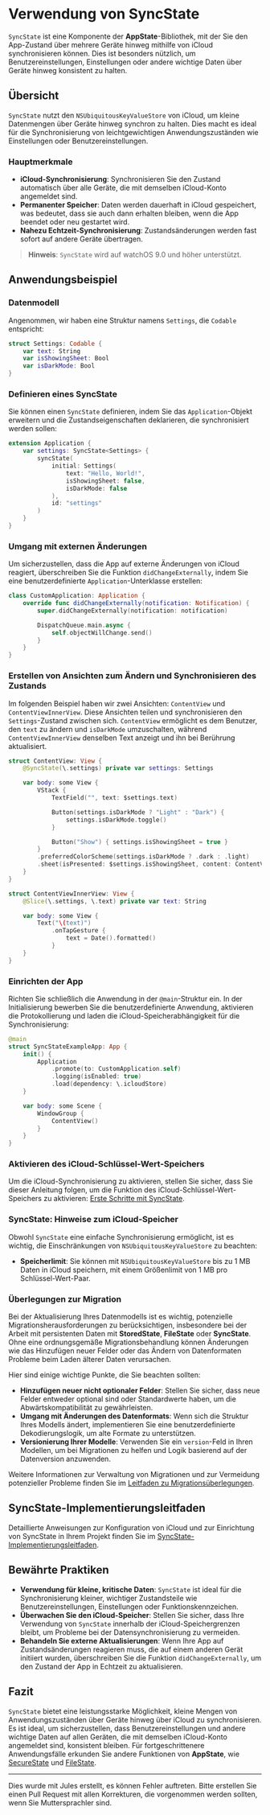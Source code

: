 # Verwendung von SyncState

`SyncState` ist eine Komponente der **AppState**-Bibliothek, mit der Sie den App-Zustand über mehrere Geräte hinweg mithilfe von iCloud synchronisieren können. Dies ist besonders nützlich, um Benutzereinstellungen, Einstellungen oder andere wichtige Daten über Geräte hinweg konsistent zu halten.

## Übersicht

`SyncState` nutzt den `NSUbiquitousKeyValueStore` von iCloud, um kleine Datenmengen über Geräte hinweg synchron zu halten. Dies macht es ideal für die Synchronisierung von leichtgewichtigen Anwendungszuständen wie Einstellungen oder Benutzereinstellungen.

### Hauptmerkmale

- **iCloud-Synchronisierung**: Synchronisieren Sie den Zustand automatisch über alle Geräte, die mit demselben iCloud-Konto angemeldet sind.
- **Permanenter Speicher**: Daten werden dauerhaft in iCloud gespeichert, was bedeutet, dass sie auch dann erhalten bleiben, wenn die App beendet oder neu gestartet wird.
- **Nahezu Echtzeit-Synchronisierung**: Zustandsänderungen werden fast sofort auf andere Geräte übertragen.

> **Hinweis**: `SyncState` wird auf watchOS 9.0 und höher unterstützt.

## Anwendungsbeispiel

### Datenmodell

Angenommen, wir haben eine Struktur namens `Settings`, die `Codable` entspricht:

```swift
struct Settings: Codable {
    var text: String
    var isShowingSheet: Bool
    var isDarkMode: Bool
}
```

### Definieren eines SyncState

Sie können einen `SyncState` definieren, indem Sie das `Application`-Objekt erweitern und die Zustandseigenschaften deklarieren, die synchronisiert werden sollen:

```swift
extension Application {
    var settings: SyncState<Settings> {
        syncState(
            initial: Settings(
                text: "Hello, World!",
                isShowingSheet: false,
                isDarkMode: false
            ),
            id: "settings"
        )
    }
}
```

### Umgang mit externen Änderungen

Um sicherzustellen, dass die App auf externe Änderungen von iCloud reagiert, überschreiben Sie die Funktion `didChangeExternally`, indem Sie eine benutzerdefinierte `Application`-Unterklasse erstellen:

```swift
class CustomApplication: Application {
    override func didChangeExternally(notification: Notification) {
        super.didChangeExternally(notification: notification)

        DispatchQueue.main.async {
            self.objectWillChange.send()
        }
    }
}
```

### Erstellen von Ansichten zum Ändern und Synchronisieren des Zustands

Im folgenden Beispiel haben wir zwei Ansichten: `ContentView` und `ContentViewInnerView`. Diese Ansichten teilen und synchronisieren den `Settings`-Zustand zwischen sich. `ContentView` ermöglicht es dem Benutzer, den `text` zu ändern und `isDarkMode` umzuschalten, während `ContentViewInnerView` denselben Text anzeigt und ihn bei Berührung aktualisiert.

```swift
struct ContentView: View {
    @SyncState(\.settings) private var settings: Settings

    var body: some View {
        VStack {
            TextField("", text: $settings.text)

            Button(settings.isDarkMode ? "Light" : "Dark") {
                settings.isDarkMode.toggle()
            }

            Button("Show") { settings.isShowingSheet = true }
        }
        .preferredColorScheme(settings.isDarkMode ? .dark : .light)
        .sheet(isPresented: $settings.isShowingSheet, content: ContentViewInnerView.init)
    }
}

struct ContentViewInnerView: View {
    @Slice(\.settings, \.text) private var text: String

    var body: some View {
        Text("\(text)")
            .onTapGesture {
                text = Date().formatted()
            }
    }
}
```

### Einrichten der App

Richten Sie schließlich die Anwendung in der `@main`-Struktur ein. In der Initialisierung bewerben Sie die benutzerdefinierte Anwendung, aktivieren die Protokollierung und laden die iCloud-Speicherabhängigkeit für die Synchronisierung:

```swift
@main
struct SyncStateExampleApp: App {
    init() {
        Application
            .promote(to: CustomApplication.self)
            .logging(isEnabled: true)
            .load(dependency: \.icloudStore)
    }

    var body: some Scene {
        WindowGroup {
            ContentView()
        }
    }
}
```

### Aktivieren des iCloud-Schlüssel-Wert-Speichers

Um die iCloud-Synchronisierung zu aktivieren, stellen Sie sicher, dass Sie dieser Anleitung folgen, um die Funktion des iCloud-Schlüssel-Wert-Speichers zu aktivieren: [Erste Schritte mit SyncState](https://github.com/0xLeif/AppState/wiki/Starting-to-use-SyncState).

### SyncState: Hinweise zum iCloud-Speicher

Obwohl `SyncState` eine einfache Synchronisierung ermöglicht, ist es wichtig, die Einschränkungen von `NSUbiquitousKeyValueStore` zu beachten:

- **Speicherlimit**: Sie können mit `NSUbiquitousKeyValueStore` bis zu 1 MB Daten in iCloud speichern, mit einem Größenlimit von 1 MB pro Schlüssel-Wert-Paar.

### Überlegungen zur Migration

Bei der Aktualisierung Ihres Datenmodells ist es wichtig, potenzielle Migrationsherausforderungen zu berücksichtigen, insbesondere bei der Arbeit mit persistenten Daten mit **StoredState**, **FileState** oder **SyncState**. Ohne eine ordnungsgemäße Migrationsbehandlung können Änderungen wie das Hinzufügen neuer Felder oder das Ändern von Datenformaten Probleme beim Laden älterer Daten verursachen.

Hier sind einige wichtige Punkte, die Sie beachten sollten:
- **Hinzufügen neuer nicht optionaler Felder**: Stellen Sie sicher, dass neue Felder entweder optional sind oder Standardwerte haben, um die Abwärtskompatibilität zu gewährleisten.
- **Umgang mit Änderungen des Datenformats**: Wenn sich die Struktur Ihres Modells ändert, implementieren Sie eine benutzerdefinierte Dekodierungslogik, um alte Formate zu unterstützen.
- **Versionierung Ihrer Modelle**: Verwenden Sie ein `version`-Feld in Ihren Modellen, um bei Migrationen zu helfen und Logik basierend auf der Datenversion anzuwenden.

Weitere Informationen zur Verwaltung von Migrationen und zur Vermeidung potenzieller Probleme finden Sie im [Leitfaden zu Migrationsüberlegungen](migration-considerations.md).

## SyncState-Implementierungsleitfaden

Detaillierte Anweisungen zur Konfiguration von iCloud und zur Einrichtung von SyncState in Ihrem Projekt finden Sie im [SyncState-Implementierungsleitfaden](syncstate-implementation.md).

## Bewährte Praktiken

- **Verwendung für kleine, kritische Daten**: `SyncState` ist ideal für die Synchronisierung kleiner, wichtiger Zustandsteile wie Benutzereinstellungen, Einstellungen oder Funktionskennzeichen.
- **Überwachen Sie den iCloud-Speicher**: Stellen Sie sicher, dass Ihre Verwendung von `SyncState` innerhalb der iCloud-Speichergrenzen bleibt, um Probleme bei der Datensynchronisierung zu vermeiden.
- **Behandeln Sie externe Aktualisierungen**: Wenn Ihre App auf Zustandsänderungen reagieren muss, die auf einem anderen Gerät initiiert wurden, überschreiben Sie die Funktion `didChangeExternally`, um den Zustand der App in Echtzeit zu aktualisieren.

## Fazit

`SyncState` bietet eine leistungsstarke Möglichkeit, kleine Mengen von Anwendungszuständen über Geräte hinweg über iCloud zu synchronisieren. Es ist ideal, um sicherzustellen, dass Benutzereinstellungen und andere wichtige Daten auf allen Geräten, die mit demselben iCloud-Konto angemeldet sind, konsistent bleiben. Für fortgeschrittenere Anwendungsfälle erkunden Sie andere Funktionen von **AppState**, wie [SecureState](usage-securestate.md) und [FileState](usage-filestate.md).

---
Dies wurde mit Jules erstellt, es können Fehler auftreten. Bitte erstellen Sie einen Pull Request mit allen Korrekturen, die vorgenommen werden sollten, wenn Sie Muttersprachler sind.
